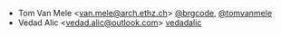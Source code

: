- Tom Van Mele <<van.mele@arch.ethz.ch>> [@brgcode](https://github.com/brgcode), [@tomvanmele](https://github.com/tomvanmele)
- Vedad Alic <<vedad.alic@outlook.com>> [vedadalic](https://github.com/vedadalic)